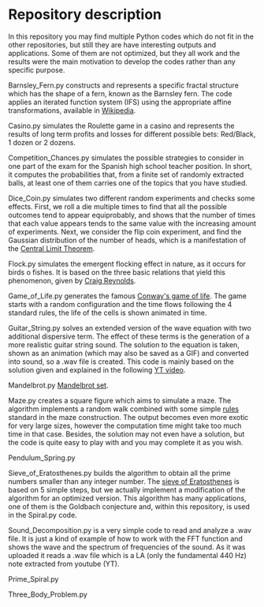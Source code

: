 # Repository description
In this repository you may find multiple Python codes which do not fit in the other repositories, but still they are have interesting outputs and applications. Some of them are not optimized, but they all work and the results were the main motivation to develop the codes rather than any specific purpose.

Barnsley_Fern.py constructs and represents a specific fractal structure which has the shape of a fern, known as the Barnsley fern. The code applies an iterated function system (IFS) using the appropriate affine transformations, available in [Wikipedia](https://en.wikipedia.org/wiki/Barnsley_fern).

Casino.py simulates the Roulette game in a casino and represents the results of long term profits and losses for different possible bets: Red/Black, 1 dozen or 2 dozens.

Competition_Chances.py simulates the possible strategies to consider in one part of the exam for the Spanish high school teacher position. In short, it computes the probabilities that, from a finite set of randomly extracted balls, at least one of them carries one of the topics that you have studied.

Dice_Coin.py simulates two different random experiments and checks some effects. First, we roll a die multiple times to find that all the possible outcomes tend to appear equiprobably, and shows that the number of times that each value appears tends to the same value with the increasing amount of experiments. Next, we consider the flip coin experiment, and find the Gaussian distribution of the number of heads, which is a manifestation of the [Central Limit Theorem](https://en.wikipedia.org/wiki/Central_limit_theorem).

Flock.py simulates the emergent flocking effect in nature, as it occurs for birds o fishes. It is based on the three basic relations that yield this phenomenon, given by [Craig Reynolds](https://www.red3d.com/cwr/boids/).

Game_of_Life.py generates the famous [Conway's game of life](https://en.wikipedia.org/wiki/Conway%27s_Game_of_Life). The game starts with a random configuration and the time flows following the 4 standard rules, the life of the cells is shown animated in time.

Guitar_String.py solves an extended version of the wave equation with two additional dispersive term. The effect of these terms is the generation of a more realistic guitar string sound. The solution to the equation is taken, shown as an animation (which may also be saved as a GIF) and converted into sound, so a .wav file is created. This code is mainly based on the solution given and explained in the following [YT video](https://www.youtube.com/watch?v=MavAU3adGk4).

Mandelbrot.py [Mandelbrot set](https://en.wikipedia.org/wiki/Mandelbrot_set).

Maze.py creates a square figure which aims to simulate a maze. The algorithm implements a random walk combined with some simple [rules](https://en.wikipedia.org/wiki/Maze_generation_algorithm) standard in the maze construction. The output becomes even more exotic for very large sizes, however the computation time might take too much time in that case. Besides, the solution may not even have a solution, but the code is quite easy to play with and you may complete it as you wish.

Pendulum_Spring.py 

Sieve_of_Eratosthenes.py builds the algorithm to obtain all the prime numbers smaller than any integer number. The [sieve of Eratosthenes](https://en.wikipedia.org/wiki/Sieve_of_Eratosthenes) is based on 5 simple steps, but we actually implement a modification of the algorithm for an optimized version. This algorithm has many applications, one of them is the Goldbach conjecture and, within this repository, is used in the Spiral.py code.

Sound_Decomposition.py is a very simple code to read and analyze a .wav file. It is just a kind of example of how to work with the FFT function and shows the wave and the spectrum of frequencies of the sound. As it was uploaded it reads a .wav file which is a LA (only the fundamental 440 Hz) note extracted from youtube (YT).

Prime_Spiral.py

Three_Body_Problem.py
